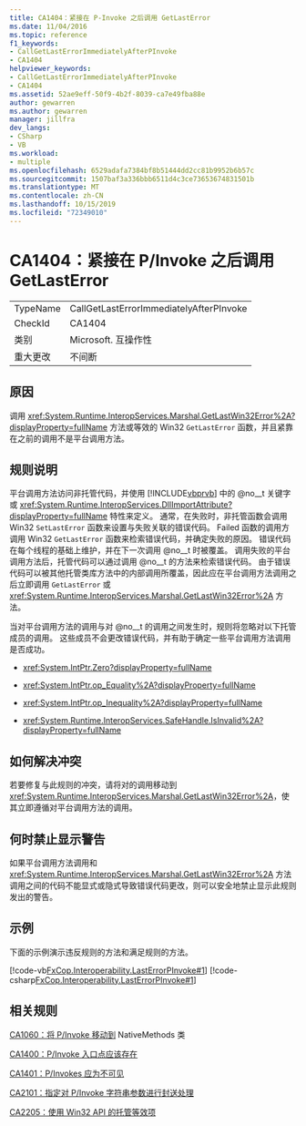 ```yaml
---
title: CA1404：紧接在 P-Invoke 之后调用 GetLastError
ms.date: 11/04/2016
ms.topic: reference
f1_keywords:
- CallGetLastErrorImmediatelyAfterPInvoke
- CA1404
helpviewer_keywords:
- CallGetLastErrorImmediatelyAfterPInvoke
- CA1404
ms.assetid: 52ae9eff-50f9-4b2f-8039-ca7e49fba88e
author: gewarren
ms.author: gewarren
manager: jillfra
dev_langs:
- CSharp
- VB
ms.workload:
- multiple
ms.openlocfilehash: 6529adafa7384bf8b51444dd2cc81b9952b6b57c
ms.sourcegitcommit: 1507baf3a336bbb6511d4c3ce73653674831501b
ms.translationtype: MT
ms.contentlocale: zh-CN
ms.lasthandoff: 10/15/2019
ms.locfileid: "72349010"
---
```

# <a name="ca1404-call-getlasterror-immediately-after-pinvoke"></a>CA1404：紧接在 P/Invoke 之后调用 GetLastError

|||
|-|-|
|TypeName|CallGetLastErrorImmediatelyAfterPInvoke|
|CheckId|CA1404|
|类别|Microsoft. 互操作性|
|重大更改|不间断|

## <a name="cause"></a>原因

调用 <xref:System.Runtime.InteropServices.Marshal.GetLastWin32Error%2A?displayProperty=fullName> 方法或等效的 Win32 `GetLastError` 函数，并且紧靠在之前的调用不是平台调用方法。

## <a name="rule-description"></a>规则说明
平台调用方法访问非托管代码，并使用 [!INCLUDE[vbprvb](../code-quality/includes/vbprvb_md.md)] 中的 @no__t 关键字或 <xref:System.Runtime.InteropServices.DllImportAttribute?displayProperty=fullName> 特性来定义。 通常，在失败时，非托管函数会调用 Win32 `SetLastError` 函数来设置与失败关联的错误代码。 Failed 函数的调用方调用 Win32 `GetLastError` 函数来检索错误代码，并确定失败的原因。 错误代码在每个线程的基础上维护，并在下一次调用 @no__t 时被覆盖。 调用失败的平台调用方法后，托管代码可以通过调用 @no__t 的方法来检索错误代码。 由于错误代码可以被其他托管类库方法中的内部调用所覆盖，因此应在平台调用方法调用之后立即调用 `GetLastError` 或 <xref:System.Runtime.InteropServices.Marshal.GetLastWin32Error%2A> 方法。

当对平台调用方法的调用与对 @no__t 的调用之间发生时，规则将忽略对以下托管成员的调用。 这些成员不会更改错误代码，并有助于确定一些平台调用方法调用是否成功。

- <xref:System.IntPtr.Zero?displayProperty=fullName>

- <xref:System.IntPtr.op_Equality%2A?displayProperty=fullName>

- <xref:System.IntPtr.op_Inequality%2A?displayProperty=fullName>

- <xref:System.Runtime.InteropServices.SafeHandle.IsInvalid%2A?displayProperty=fullName>

## <a name="how-to-fix-violations"></a>如何解决冲突
若要修复与此规则的冲突，请将对的调用移动到 <xref:System.Runtime.InteropServices.Marshal.GetLastWin32Error%2A>，使其立即遵循对平台调用方法的调用。

## <a name="when-to-suppress-warnings"></a>何时禁止显示警告
如果平台调用方法调用和 <xref:System.Runtime.InteropServices.Marshal.GetLastWin32Error%2A> 方法调用之间的代码不能显式或隐式导致错误代码更改，则可以安全地禁止显示此规则发出的警告。

## <a name="example"></a>示例
下面的示例演示违反规则的方法和满足规则的方法。

[!code-vb[FxCop.Interoperability.LastErrorPInvoke#1](../code-quality/codesnippet/VisualBasic/ca1404-call-getlasterror-immediately-after-p-invoke_1.vb)]
[!code-csharp[FxCop.Interoperability.LastErrorPInvoke#1](../code-quality/codesnippet/CSharp/ca1404-call-getlasterror-immediately-after-p-invoke_1.cs)]

## <a name="related-rules"></a>相关规则
[CA1060：将 P/Invoke 移动到](../code-quality/ca1060-move-p-invokes-to-nativemethods-class.md) NativeMethods 类

[CA1400：P/Invoke 入口点应该存在](../code-quality/ca1400-p-invoke-entry-points-should-exist.md)

[CA1401：P/Invokes 应为不可见](../code-quality/ca1401-p-invokes-should-not-be-visible.md)

[CA2101：指定对 P/Invoke 字符串参数进行封送处理](../code-quality/ca2101-specify-marshaling-for-p-invoke-string-arguments.md)

[CA2205：使用 Win32 API 的托管等效项](../code-quality/ca2205.md)